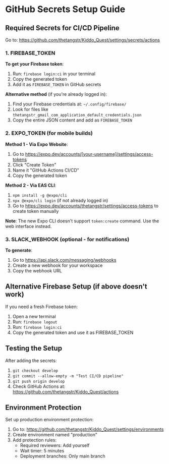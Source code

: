 # GitHub Secrets Setup Guide

## Required Secrets for CI/CD Pipeline

Go to: https://github.com/thetangstr/Kiddo_Quest/settings/secrets/actions

### 1. FIREBASE_TOKEN
**To get your Firebase token**:
1. Run: `firebase login:ci` in your terminal
2. Copy the generated token
3. Add it as `FIREBASE_TOKEN` in GitHub secrets

**Alternative method** (if you're already logged in):
1. Find your Firebase credentials at: `~/.config/firebase/`
2. Look for files like `thetangstr_gmail_com_application_default_credentials.json`
3. Copy the entire JSON content and add as `FIREBASE_TOKEN`

### 2. EXPO_TOKEN (for mobile builds)
**Method 1 - Via Expo Website**:
1. Go to https://expo.dev/accounts/[your-username]/settings/access-tokens
2. Click "Create Token"
3. Name it "GitHub Actions CI/CD" 
4. Copy the generated token

**Method 2 - Via EAS CLI**:
1. `npm install -g @expo/cli`
2. `npx @expo/cli login` (if not already logged in)
3. Go to https://expo.dev/accounts/thetangstr/settings/access-tokens to create token manually

**Note**: The new Expo CLI doesn't support `token:create` command. Use the web interface instead.

### 3. SLACK_WEBHOOK (optional - for notifications)
**To generate**:
1. Go to https://api.slack.com/messaging/webhooks
2. Create a new webhook for your workspace
3. Copy the webhook URL

## Alternative Firebase Setup (if above doesn't work)

If you need a fresh Firebase token:
1. Open a new terminal
2. Run: `firebase logout`
3. Run: `firebase login:ci`
4. Copy the generated token and use it as FIREBASE_TOKEN

## Testing the Setup

After adding the secrets:
1. `git checkout develop`
2. `git commit --allow-empty -m "Test CI/CD pipeline"`
3. `git push origin develop`
4. Check GitHub Actions at: https://github.com/thetangstr/Kiddo_Quest/actions

## Environment Protection

Set up production environment protection:
1. Go to: https://github.com/thetangstr/Kiddo_Quest/settings/environments
2. Create environment named "production"
3. Add protection rules:
   - Required reviewers: Add yourself
   - Wait timer: 5 minutes
   - Deployment branches: Only main branch